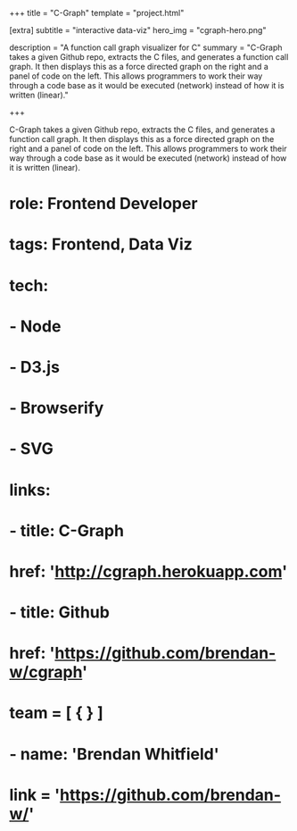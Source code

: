 +++
title = "C-Graph"
template = "project.html"

[extra]
subtitle = "interactive data-viz"
hero_img = "cgraph-hero.png"

description = "A function call graph visualizer for C"
summary = "C-Graph takes a given Github repo, extracts the C files, and generates a function call graph. It then displays this as a force directed graph on the right and a panel of code on the left. This allows programmers to work their way through a code base as it would be executed (network) instead of how it is written (linear)."

+++

C-Graph takes a given Github repo, extracts the C files, and generates a function call graph. It then displays this as a force directed graph on the right and a panel of code on the left. This allows programmers to work their way through a code base as it would be executed (network) instead of how it is written (linear).

# 
# role: Frontend Developer
# tags: Frontend, Data Viz
# tech:
#   - Node
#   - D3.js
#   - Browserify
#   - SVG
# 
# links:
#   - title: C-Graph
#     href: 'http://cgraph.herokuapp.com'
#   - title: Github
#     href: 'https://github.com/brendan-w/cgraph'
# 
# team = [ { } ]
#   - name: 'Brendan Whitfield'
#     link = 'https://github.com/brendan-w/'
